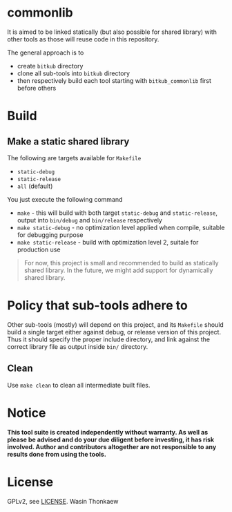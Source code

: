 # commonlib

It is aimed to be linked statically (but also possible for shared library) with other tools as those will reuse code in this repository.

The general approach is to

* create `bitkub` directory
* clone all sub-tools into `bitkub` directory
* then respectively build each tool starting with `bitkub_commonlib` first before others

# Build

## Make a static shared library

The following are targets available for `Makefile`

* `static-debug`
* `static-release`
* `all` (default)

You just execute the following command

* `make` - this will build with both target `static-debug` and `static-release`, output into `bin/debug` and `bin/release` respectively
* `make static-debug` - no optimization level applied when compile, suitable for debugging purpose
* `make static-release` - build with optimization level 2, suitale for production use

> For now, this project is small and recommended to build as statically shared library. In the future, we might add support for dynamically shared library.

# Policy that sub-tools adhere to

Other sub-tools (mostly) will depend on this project, and its `Makefile` should build a single target either against debug, or release version of this project.
Thus it should specify the proper include directory, and link against the correct library file as output inside `bin/` directory.

## Clean

Use `make clean` to clean all intermediate built files.

# Notice

**This tool suite is created independently without warranty. As well as please be advised and do your due diligent before investing, it has risk involved. Author and contributors altogether are not responsible to any results done from using the tools.**

# License

GPLv2, see [LICENSE](https://github.com/haxpor/bitkub_commonlib/blob/main/LICENSE).
Wasin Thonkaew
